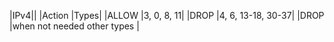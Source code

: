 |IPv4||
|Action |Types|
|ALLOW |3, 0, 8, 11|
|DROP |4, 6, 13-18, 30-37|
|DROP |when not needed other types |

